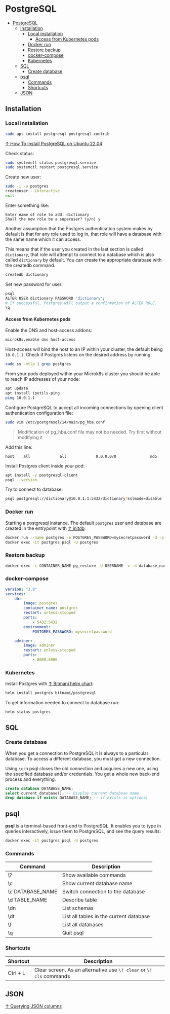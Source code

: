 # PostgreSQL

- [PostgreSQL](#postgresql)
  - [Installation](#installation)
    - [Local installation](#local-installation)
      - [Access from Kubernetes pods](#access-from-kubernetes-pods)
    - [Docker run](#docker-run)
    - [Restore backup](#restore-backup)
    - [docker-compose](#docker-compose)
    - [Kubernetes](#kubernetes)
  - [SQL](#sql)
    - [Create database](#create-database)
  - [psql](#psql)
    - [Commands](#commands)
    - [Shortcuts](#shortcuts)
  - [JSON](#json)

## Installation

### Local installation

```bash
sudo apt install postgresql postgresql-contrib
```

[↑ How To Install PostgreSQL on Ubuntu 22.04](https://www.digitalocean.com/community/tutorials/how-to-install-postgresql-on-ubuntu-22-04-quickstart)

Check status:

```bash
sudo systemctl status postgresql.service
sudo systemctl restart postgresql.service
```

Create new user:

```bash
sudo -i -u postgres
createuser --interactive
exit
```

Enter something like:

```text
Enter name of role to add: dictionary
Shall the new role be a superuser? (y/n) y
```

Another assumption that the Postgres authentication system makes by default is that for any role used to log in, that role will have a database with the same name which it can access.

This means that if the user you created in the last section is called `dictionary`, that role will attempt to connect to a database which is also called `dictionary` by default. You can create the appropriate database with the createdb command.

```bash
createdb dictionary
```

Set new password for user:

```bash
psql
ALTER USER dictionary PASSWORD 'dictionary';
# If successful, Postgres will output a confirmation of ALTER ROLE.
\q
```

#### Access from Kubernetes pods

Enable the DNS and host-access addons:

```bash
microk8s.enable dns host-access
```

Host-access will bind the host to an IP within your cluster, the default being `10.0.1.1`. Check if Postgres listens on the desired address by running:

```bash
sudo ss -ntlp | grep postgres
```

From your pods deployed within your Microk8s cluster you should be able to reach IP addresses of your node:

```bash
apt update
apt install iputils-ping
ping 10.0.1.1
```

Configure PostgreSQL to accept all incoming connections by opening client authentication configuration file:

```bash
sudo vim /etc/postgresql/14/main/pg_hba.conf
```

> Modification of pg_hba.conf file may not be needed. Try first without modifying it

Add this line:

```text
host    all             all             0.0.0.0/0               md5
```

Install Postgres client inside your pod:

```bash
apt install -y postgresql-client
psql --version 
```

Try to connect to database:

```bash
psql postgresql://dictionary@10.0.1.1:5432/dictionary?sslmode=disable
```

### Docker run

Starting a postgresql instance. The default `postgres` user and database are created in the entrypoint with [↑ initdb](https://www.postgresql.org/docs/13/app-initdb.html):

```bash
docker run --name postgres -e POSTGRES_PASSWORD=mysecretpassword -d -p 5432:5432 postgres
docker exec -it postgres psql -U postgres
```

### Restore backup

```bash
docker exec -i CONTAINER_NAME pg_restore -U USERNAME -v -d database_name < /Users/j.doe/Downloads/name.backup
```


### docker-compose

```yaml
version: "3.8"
services:
    db:
        image: postgres
        container_name: postgres
        restart: unless-stopped
        ports:
            - 5432:5432
        environment:
            POSTGRES_PASSWORD: mysecretpassword

    adminer:
        image: adminer
        restart: unless-stopped
        ports:
            - 8080:8080
```

### Kubernetes

Install Postgres with [↑ Bitmani helm chart](https://bitnami.com/stack/postgresql/helm):

```bash
helm install postgres bitnami/postgresql
```

To get information needed to connect to database run:

```bash
helm status postgres
```

## SQL

### Create database

When you get a connection to PostgreSQL it is always to a particular database. To access a different database, you must get a new connection.

Using `\c` in psql closes the old connection and acquires a new one, using the specified database and/or credentials. You get a whole new back-end process and everything.

```sql
create database DATABASE_NAME;
select current_database(); -- Display current database name
drop database if exists DATABASE_NAME; -- if exists is optional
```

## psql

**psql** is a terminal-based front-end to PostgreSQL. It enables you to type in queries interactively, issue them to PostgreSQL, and see the query results:

```bash
docker exec -it postgres psql -U postgres
```

### Commands

| Command          | Description                             |
| ---------------- | --------------------------------------- |
| \\?              | Show available commands                 |
| \c               | Show current database name              |
| \c DATABASE_NAME | Switch connection to the database       |
| \d TABLE_NAME    | Describe table                          |
| \dn              | List schemas                            |
| \dt              | List all tables in the current database |
| \l               | List all databases                      |
| \q               | Quit psql                               |

### Shortcuts

| Shortcut | Description                                                         |
| -------- | ------------------------------------------------------------------- |
| Ctrl + L | Clear screen. As an alternative use `\! clear` or `\! cls` commands |

## JSON

[↑ Querying JSON columns](https://www.npgsql.org/efcore/mapping/json.html#querying-json-columns)
